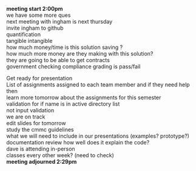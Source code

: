 **meeting start 2:00pm**    
we have some more ques  
next meeting with ingham is next thursday   
invite ingham to github   
quantification  
tangible intangible  
how much money/time is this solution saving ?  
how much more money are they making with this solution?  
they are going to be able to get contracts   
government checking compliance grading is pass/fail  

Get ready for presentation   
List of assignments assigned to each team member and if they need help then   
learn more tomorrow about the assignments for this semester  
validation for if name is in active directory list   
not input validation   
we are on track  
edit slides for tomorrow  
study the cmmc guidelines  
what we will need to include in our presentations (examples? prototype?)  
documentation review how well does it explain the code?  
dave is attending in-person  
classes every other week? (need to check)  
**meeting adjourned 2:29pm**  